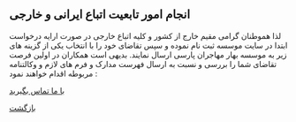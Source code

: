 ## انجام امور تابعیت اتباع ایرانی و خارجی

لذا هموطنان گرامی مقیم خارج از کشور و کلیه اتباع خارجی در صورت ارایه درخواست ابتدا در سایت موسسه ثبت نام نموده و سپس تقاضای خود را با انتخاب یکی از گزینه های زیر به موسسه بهار مهاجران پارسی ارسال نمایند. بدیهی است همکاران در اولین فرصت تقاضای شما را بررسی و نسبت به ارسال فهرست مدارک و فرم های لازم و وکالتنامه مربوطه اقدام خواهند نمود :

[با ما تماس بگیرید](#sect5)

[بازگشت](.)